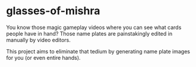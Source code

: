 # glasses-of-mishra

You know those magic gameplay videos where you can see what cards people have in hand? Those name plates are painstakingly edited in manually by video editors. 

This project aims to eliminate that tedium by generating name plate images for you (or even entire hands).
